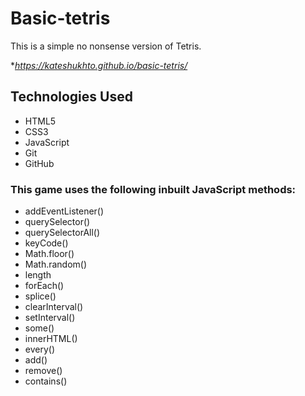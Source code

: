 # Basic-tetris
 
This is a simple no nonsense version of Tetris.
 
 **https://kateshukhto.github.io/basic-tetris/*

## Technologies Used
- HTML5
- CSS3
- JavaScript
- Git
- GitHub

### This game uses the following inbuilt JavaScript methods:
- addEventListener()
- querySelector()
- querySelectorAll()
- keyCode()
- Math.floor()
- Math.random()
- length
- forEach()
- splice()
- clearInterval()
- setInterval()
- some()
- innerHTML()
- every()
- add()
- remove()
- contains()


